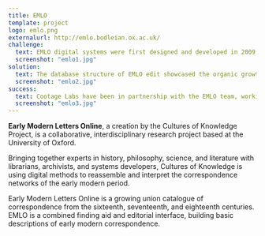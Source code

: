 ```yaml
---
title: EMLO
template: project
logo: emlo.png
externalurl: http://emlo.bodleian.ox.ac.uk/
challenge:
  text: EMLO digital systems were first designed and developed in 2009 by the Bodleian Libraries Oxford. They have since then been in c0nstant use with the union catalogue growing in collection. In 2022, Cottage Labs were tasked with upating all of the EMLO digital systems, with the aim of modernising the software infrastructure, with monor changes to its functionality. Importantly, we had to  retain the database structure and the design interoperability, as EMLO had a few sub-systems, and they had to continue to work together, while we were upgarding each sub-system at a time.
  screenshot: "emlo1.jpg"
solution:
  text: The database structure of EMLO edit showcased the organic growth of EMLO. We identifed bottlenecks and improved the perfromance of the underlying  database design, while retaining interoperability with other old sub-systems. We modernised the design of EMLO edit taking along the editorial team and theirt ways of working.
  screenshot: "emlo2.jpg"
success:
  text: Cootage Labs have been in partnership with the EMLO team, working closely on delivering a robust technical platform to satisfy their usage and is easily maintainable. We have now developed and deployed the upgraded EMLO Edit interface and our currently working on upgrading the EMLO public discovery interface. Following this, we will be working on adding more functionality to EMLO Edit, expanding its functionality to allow community edits. We aim to complte the upgrade of all of the EMLo sub-sysytems by the end of 2024-2025 project period.
  screenshot: "emlo3.jpg"
---
```


**Early Modern Letters Online**, a creation by the Cultures of Knowledge Project, is a collaborative, interdisciplinary research project based at the University of Oxford. 

Bringing together experts in history, philosophy, science, and literature with librarians, archivists, and systems developers, Cultures of Knowledge is using digital methods to reassemble and interpret the correspondence networks of the early modern period. 

Early Modern Letters Online is a growing union catalogue of correspondence from the sixteenth, seventeenth, and eighteenth centuries. EMLO is a combined finding aid and editorial interface, building basic descriptions of early modern correspondence.